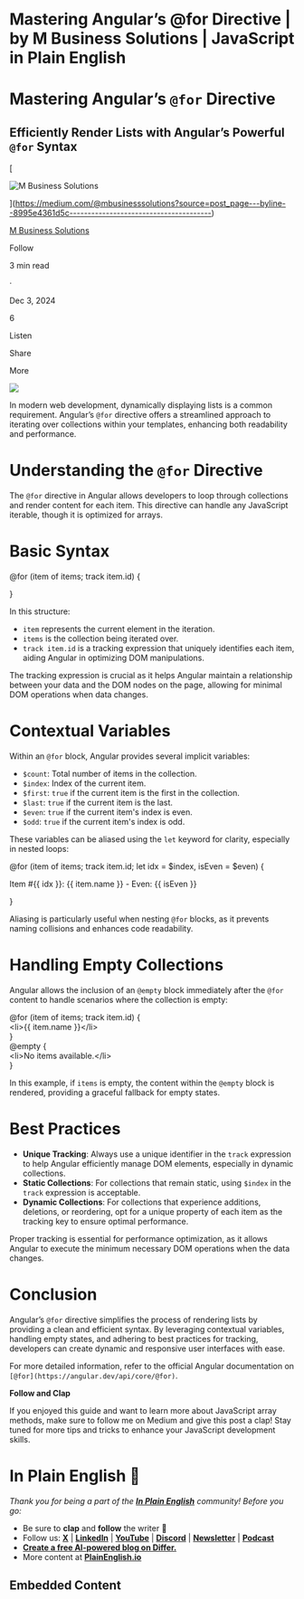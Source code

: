 # Mastering Angular’s @for Directive | by M Business Solutions | JavaScript in Plain English

# Mastering Angular’s `@for` Directive

## Efficiently Render Lists with Angular’s Powerful `@for` Syntax

[

![M Business Solutions](https://miro.medium.com/v2/resize:fill:64:64/1*ARHBYAt-Z8iITtzLkJxYvg.jpeg)





](https://medium.com/@mbusinesssolutions?source=post_page---byline--8995e4361d5c---------------------------------------)

[M Business Solutions](https://medium.com/@mbusinesssolutions?source=post_page---byline--8995e4361d5c---------------------------------------)

Follow

3 min read

·

Dec 3, 2024

6

Listen

Share

More

![](https://miro.medium.com/v2/resize:fit:875/0*-PA2iOIfY2uacl_B)

In modern web development, dynamically displaying lists is a common requirement. Angular’s `@for` directive offers a streamlined approach to iterating over collections within your templates, enhancing both readability and performance.

# Understanding the `@for` Directive

The `@for` directive in Angular allows developers to loop through collections and render content for each item. This directive can handle any JavaScript iterable, though it is optimized for arrays.

# Basic Syntax

@for (item of items; track item.id) {  
  <!-- Template for each item -->  
}

In this structure:

-   `item` represents the current element in the iteration.
-   `items` is the collection being iterated over.
-   `track item.id` is a tracking expression that uniquely identifies each item, aiding Angular in optimizing DOM manipulations.

The tracking expression is crucial as it helps Angular maintain a relationship between your data and the DOM nodes on the page, allowing for minimal DOM operations when data changes.

# Contextual Variables

Within an `@for` block, Angular provides several implicit variables:

-   `$count`: Total number of items in the collection.
-   `$index`: Index of the current item.
-   `$first`: `true` if the current item is the first in the collection.
-   `$last`: `true` if the current item is the last.
-   `$even`: `true` if the current item's index is even.
-   `$odd`: `true` if the current item's index is odd.

These variables can be aliased using the `let` keyword for clarity, especially in nested loops:

@for (item of items; track item.id; let idx = $index, isEven = $even) {  
  <p>Item #{{ idx }}: {{ item.name }} - Even: {{ isEven }}</p>  
}

Aliasing is particularly useful when nesting `@for` blocks, as it prevents naming collisions and enhances code readability.

# Handling Empty Collections

Angular allows the inclusion of an `@empty` block immediately after the `@for` content to handle scenarios where the collection is empty:

@for (item of items; track item.id) {  
  <li\>{{ item.name }}</li\>  
}  
@empty {  
  <li\>No items available.</li\>  
}

In this example, if `items` is empty, the content within the `@empty` block is rendered, providing a graceful fallback for empty states.

# Best Practices

-   **Unique Tracking**: Always use a unique identifier in the `track` expression to help Angular efficiently manage DOM elements, especially in dynamic collections.
-   **Static Collections**: For collections that remain static, using `$index` in the `track` expression is acceptable.
-   **Dynamic Collections**: For collections that experience additions, deletions, or reordering, opt for a unique property of each item as the tracking key to ensure optimal performance.

Proper tracking is essential for performance optimization, as it allows Angular to execute the minimum necessary DOM operations when the data changes.

# Conclusion

Angular’s `@for` directive simplifies the process of rendering lists by providing a clean and efficient syntax. By leveraging contextual variables, handling empty states, and adhering to best practices for tracking, developers can create dynamic and responsive user interfaces with ease.

For more detailed information, refer to the official Angular documentation on `[@for](https://angular.dev/api/core/@for)`.

**Follow and Clap**

If you enjoyed this guide and want to learn more about JavaScript array methods, make sure to follow me on Medium and give this post a clap! Stay tuned for more tips and tricks to enhance your JavaScript development skills.

# In Plain English 🚀

_Thank you for being a part of the_ [**_In Plain English_**](https://plainenglish.io/) _community! Before you go:_

-   Be sure to **clap** and **follow** the writer ️👏**️️**
-   Follow us: [**X**](https://x.com/inPlainEngHQ) | [**LinkedIn**](https://www.linkedin.com/company/inplainenglish/) | [**YouTube**](https://www.youtube.com/channel/UCtipWUghju290NWcn8jhyAw) | [**Discord**](https://discord.gg/in-plain-english-709094664682340443) | [**Newsletter**](https://newsletter.plainenglish.io/) | [**Podcast**](https://open.spotify.com/show/7qxylRWKhvZwMz2WuEoua0)
-   [**Create a free AI-powered blog on Differ.**](https://differ.blog/)
-   More content at [**PlainEnglish.io**](https://plainenglish.io/)

## Embedded Content